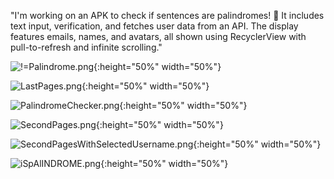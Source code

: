 "I'm working on an APK to check if sentences are palindromes! 📱 It includes text input, verification, and fetches user data from an API. The display features emails, names, and avatars, all shown using RecyclerView with pull-to-refresh and infinite scrolling."

![!=Palindrome.png](https://github.com/T0MM11Y/-isPalindrome_Yes-Not-/raw/main/AssetDocumentation/!=Palindrome.png){:height="50%" width="50%"}

![LastPages.png](https://github.com/T0MM11Y/-isPalindrome_Yes-Not-/raw/main/AssetDocumentation/LastPages.png){:height="50%" width="50%"}

![PalindromeChecker.png](https://github.com/T0MM11Y/-isPalindrome_Yes-Not-/raw/main/AssetDocumentation/PalindromeChecker.png){:height="50%" width="50%"}

![SecondPages.png](https://github.com/T0MM11Y/-isPalindrome_Yes-Not-/raw/main/AssetDocumentation/SecondPages.png){:height="50%" width="50%"}

![SecondPagesWithSelectedUsername.png](https://github.com/T0MM11Y/-isPalindrome_Yes-Not-/raw/main/AssetDocumentation/SecondPagesWithSelectedUsername.png){:height="50%" width="50%"}

![iSpAlINDROME.png](https://github.com/T0MM11Y/-isPalindrome_Yes-Not-/raw/main/AssetDocumentation/iSpAlINDROME.png){:height="50%" width="50%"}
